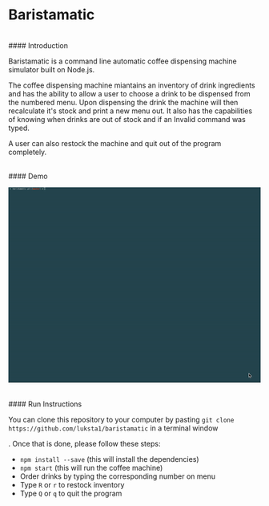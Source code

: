 # Baristamatic 

<br />
#### Introduction

Baristamatic is a command line automatic coffee dispensing machine simulator built on Node.js.

The coffee dispensing machine miantains an inventory of drink ingredients and has the ability to allow a user to choose a drink to be dispensed from the numbered menu. Upon dispensing the drink the machine will then recalculate it's stock and print a new menu out. It also has the capabilities of knowing when drinks are out of stock and if an Invalid command was typed.

A user can also restock the machine and quit out of the program completely.


<br />
#### Demo

![Alt Text](https://github.com/luksta1/baristamatic/blob/master/baristamatic-demo.gif)

<br />
#### Run Instructions

You can clone this repository to your computer by pasting 
`git clone https://github.com/luksta1/baristamatic` in a terminal window

. Once that is done, please follow these steps:
- `npm install --save` (this will install the dependencies)
- `npm start` (this will run the coffee machine)
- Order drinks by typing the corresponding number on menu
- Type `R` or `r` to restock inventory
- Type `Q` or `q` to quit the program

